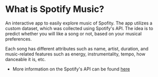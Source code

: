 # What is Spotify Music?

An interactive app to easily explore music of Spofity. The app utilizes a custom dataset, which was collected using Spotify's API. The idea is to predict whether you will like a song or not, based on your musical preferences.

Each song has different attributes such as name, artist, duration, and music-related features such as energy, instrumentality, tempo, how danceable it is, etc.

- More information on the Spotify's API can be found [here](href='https://developer.spotify.com/documentation/web-api/reference/#/operations/get-several-audio-features'>)